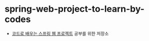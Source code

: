 # spring-web-project-to-learn-by-codes

- [코드로 배우는 스프링 웹 프로젝트](http://www.kyobobook.co.kr/product/detailViewKor.laf?ejkGb=KOR&mallGb=KOR&barcode=9791189184018&orderClick=LEa&Kc=) 공부를 위한 저장소
